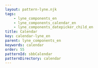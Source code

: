 ```yaml
---
layout: pattern-lyne.njk
tags: 
    - lyne_components_en
    - lyne_components_calendar_en
    - lyne_components_datepicker_child_en
title: Calendar
key: calendar-lyne_en
parent: lyne_components_en
keywords: calendar
order: 55
patternId: sbbCalendar
patternDirectory: calendar
---
```

